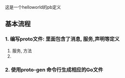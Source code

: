 这是一个helloworld的pb定义

## 基本流程

### 1. 编写proto文件: 里面包含了消息, 服务,声明等定义
   1. 服务, 方法
   2. 
### 2. 使用proto-gen 命令行生成相应的Go文件